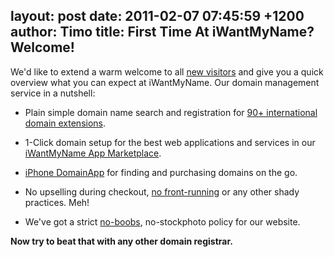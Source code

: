 layout: post
date: 2011-02-07 07:45:59 +1200
author: Timo
title: First Time At iWantMyName? Welcome!
----

We'd like to extend a warm welcome to all [new visitors](http://minimalmac.com/post/3164173464/simple-domain-name-registrar-iwantmyname-sponsor) and give you a quick overview what you can expect at iWantMyName.
Our domain management service in a nutshell:


*   Plain simple domain name search and registration for [90+ international domain extensions](https://iwantmyname.com/domains).

*   1-Click domain setup for the best web applications and services in our [iWantMyName App Marketplace](https://iwantmyname.com/services).

*   [iPhone DomainApp](https://iwantmyname.com/iphone) for finding and purchasing domains on the go.

*   No upselling during checkout, [no front-running](http://en.wikipedia.org/wiki/Domain_name_front_running) or any other shady practices. Meh!

*   We've got a strict [no-boobs](http://gomilfy.com), no-stockphoto policy for our website.

**Now try to beat that with any other domain registrar.**
